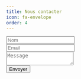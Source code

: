 ```yaml
---
title: Nous contacter
icon: fa-envelope
order: 4
---
```


<form method="post" action="https://formspree.io/{{ site.email }}">
  <div class="row">
    <div class="6u 12u$(mobile)"><input type="text" name="name" placeholder="Nom" /></div>
    <div class="6u$ 12u$(mobile)"><input type="text" name="email" placeholder="Email" /></div>
    <div class="12u$">
      <textarea name="message" placeholder="Message"></textarea>
    </div>
    <div class="12u$">
      <input type="submit" value="Envoyer" />
    </div>
  </div>
</form>

